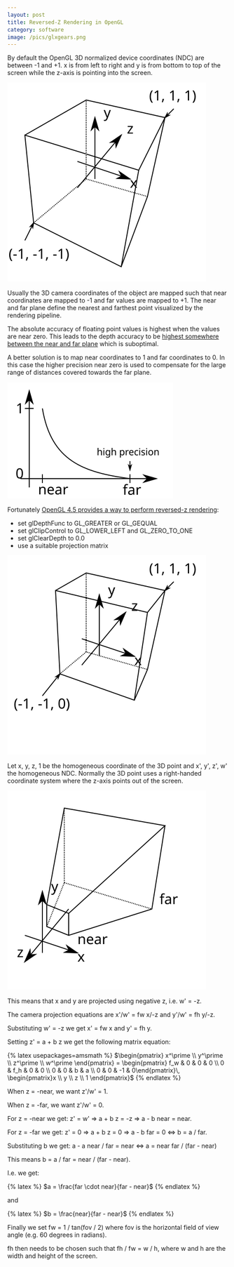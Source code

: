 ```yaml
---
layout: post
title: Reversed-Z Rendering in OpenGL
category: software
image: /pics/glxgears.png
---
```


By default the OpenGL 3D normalized device coordinates (NDC) are between -1 and +1.
x is from left to right and y is from bottom to top of the screen while the z-axis is pointing into the screen.

![normalized device coordinates](/pics/ndc.svg)

Usually the 3D camera coordinates of the object are mapped such that near coordinates are mapped to -1 and far values are mapped to +1.
The near and far plane define the nearest and farthest point visualized by the rendering pipeline.

The absolute accuracy of floating point values is highest when the values are near zero.
This leads to the depth accuracy to be [highest somewhere between the near and far plane][1] which is suboptimal.

A better solution is to map near coordinates to 1 and far coordinates to 0.
In this case the higher precision near zero is used to compensate for the large range of distances covered towards the far plane.

![zero to one mapping](/pics/zerotoone.svg)

Fortunately [OpenGL 4.5 provides a way to perform reversed-z rendering][2]:

* set glDepthFunc to GL\_GREATER or GL\_GEQUAL
* set glClipControl to GL\_LOWER\_LEFT and GL\_ZERO\_TO\_ONE
* set glClearDepth to 0.0
* use a suitable projection matrix

![using 0 to 1 z values](/pics/ndcltd.svg)

Let x, y, z, 1 be the homogeneous coordinate of the 3D point and x', y', z', w' the homogeneous NDC.
Normally the 3D point uses a right-handed coordinate system where the z-axis points out of the screen.

![frustum](/pics/frustum.svg)

This means that x and y are projected using negative z, i.e. w' = -z.

The camera projection equations are x'/w' = fw x/-z and y'/w' = fh y/-z.

Substituting w' = -z we get x' = fw x and y' = fh y.

Setting z' = a + b z we get the following matrix equation:

{% latex usepackages=amsmath %}
$\begin{pmatrix} x^\prime \\ y^\prime \\ z^\prime \\ w^\prime \end{pmatrix} =
\begin{pmatrix} f_w & 0 & 0 & 0 \\ 0 & f_h & 0 & 0 \\ 0 & 0 & b & a \\ 0 & 0 & -1 & 0\end{pmatrix}\,
\begin{pmatrix}x \\ y \\ z \\ 1 \end{pmatrix}$
{% endlatex %}

When z = -near, we want z'/w' = 1.

When z = -far, we want z'/w' = 0.

For z = -near we get: z' = w' => a + b z = -z => a - b near = near.

For z = -far we get: z' = 0 => a + b z = 0 => a - b far = 0 <=> b = a / far.

Substituting b we get: a - a near / far = near <=> a = near far / (far - near)

This means b = a / far = near / (far - near).

I.e. we get:

{% latex %}
$a = \frac{far \cdot near}{far - near}$
{% endlatex %}

and

{% latex %}
$b = \frac{near}{far - near}$
{% endlatex %}

Finally we set fw = 1 / tan(fov / 2) where fov is the horizontal field of view angle (e.g. 60 degrees in radians).

fh then needs to be chosen such that fh / fw = w / h, where w and h are the width and height of the screen.

[1]: https://developer.nvidia.com/content/depth-precision-visualized
[2]: https://nlguillemot.wordpress.com/2016/12/07/reversed-z-in-opengl/
